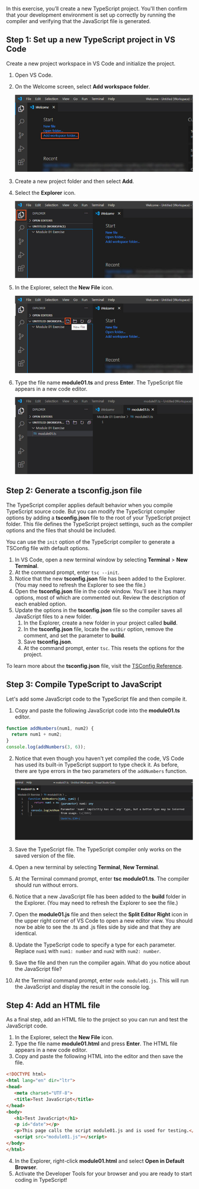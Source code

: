 In this exercise, you’ll create a new TypeScript project. You'll then confirm that your development environment is set up correctly by running the compiler and verifying that the JavaScript file is generated.

## Step 1: Set up a new TypeScript project in VS Code

Create a new project workspace in VS Code and initialize the project.

1. Open VS Code.
2. On the Welcome screen, select **Add workspace folder**.

   ![Visual Studio Code Welcome screen with the Add workspace folder highlighted.](../media/m01_vscode_1.jpg)

3. Create a new project folder and then select **Add**.
4. Select the **Explorer** icon.

   ![Visual Studio Code with the Explorer icon highlighted.](../media/m01_vscode_2.jpg)

5. In the Explorer, select the **New File** icon.

   ![Visual Studio Code with the New File icon highlighted.](../media/m01_vscode_3.jpg)

6. Type the file name **module01.ts** and press **Enter**. The TypeScript file appears in a new code editor.

   ![Visual Studio Code with the new TypeScript file displayed in the code editor.](../media/m01_vscode_4.jpg)

## Step 2: Generate a tsconfig.json file

The TypeScript compiler applies default behavior when you compile TypeScript source code. But you can modify the TypeScript compiler options by adding a **tsconfig.json** file to the root of your TypeScript project folder. This file defines the TypeScript project settings, such as the compiler options and the files that should be included.

You can use the `init` option of the TypeScript compiler to generate a TSConfig file with default options.

1. In VS Code, open a new terminal window by selecting **Terminal** > **New Terminal**.
2. At the command prompt, enter `tsc --init`.
3. Notice that the new **tsconfig.json** file has been added to the Explorer. (You may need to refresh the Explorer to see the file.)
4. Open the **tsconfig.json** file in the code window. You'll see it has many options, most of which are commented out. Review the description of each enabled option.
5. Update the options in the **tsconfig.json** file so the compiler saves all JavaScript files to a new folder.
   1. In the Explorer, create a new folder in your project called **build**.
   2. In the **tsconfig.json** file, locate the `outDir` option, remove the comment, and set the parameter to **build**.
   3. Save **tsconfig.json**.
   4. At the command prompt, enter `tsc`. This resets the options for the project.

To learn more about the **tsconfig.json** file, visit the [TSConfig Reference](https://www.staging-typescript.org/tsconfig).

## Step 3: Compile TypeScript to JavaScript

Let's add some JavaScript code to the TypeScript file and then compile it.

1. Copy and paste the following JavaScript code into the **module01.ts** editor.

```javascript
function addNumbers(num1, num2) {
  return num1 + num2;
}
console.log(addNumbers(3, 6));
```

2. Notice that even though you haven't yet compiled the code, VS Code has used its built-in TypeScript support to type check it. As before, there are type errors in the two parameters of the `addNumbers` function.

   ![Visual Studio Code editor with Intellisense  indicating that there is a type checking error on the first parameter of the addNumbers function.](../media/m01_vscode_5.jpg)

3. Save the TypeScript file. The TypeScript compiler only works on the saved version of the file.
4. Open a new terminal by selecting **Terminal**, **New Terminal**.
5. At the Terminal command prompt, enter **tsc module01.ts**. The compiler should run without errors.
6. Notice that a new JavaScript file has been added to the **build** folder in the Explorer. (You may need to refresh the Explorer to see the file.)
7. Open the **module01.js** file and then select the **Split Editor Right** icon in the upper right corner of VS Code to open a new editor view. You should now be able to see the .ts and .js files side by side and that they are identical.
8. Update the TypeScript code to specify a type for each parameter. Replace `num1` with `num1: number` and `num2` with `num2: number`.
9. Save the file and then run the compiler again. What do you notice about the JavaScript file?
10. At the Terminal command prompt, enter `node module01.js`. This will run the JavaScript and display the result in the console log.

## Step 4: Add an HTML file

As a final step, add an HTML file to the project so you can run and test the JavaScript code.

1. In the Explorer, select the **New File** icon.
2. Type the file name **module01.html** and press **Enter**. The HTML file appears in a new code editor.
3. Copy and paste the following HTML into the editor and then save the file.

```html
<!DOCTYPE html>
<html lang="en" dir="ltr">
<head>
   <meta charset="UTF-8">
   <title>Test JavaScript</title>
</head>
<body>
   <h1>Test JavaScript</h1>
   <p id="date"></p>
   <p>This page calls the script module01.js and is used for testing.</p>
   <script src="module01.js"></script>
</body>
</html>
```

4. In the Explorer, right-click **module01.html** and select **Open in Default Browser**.
5. Activate the Developer Tools for your browser and you are ready to start coding in TypeScript!
